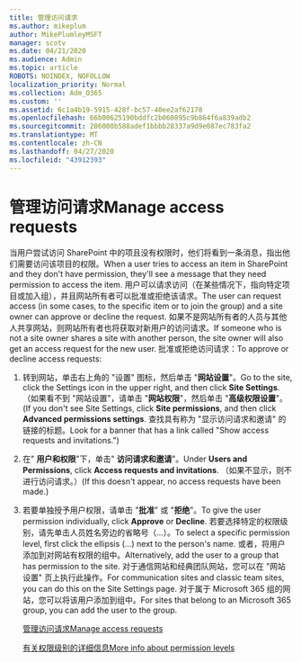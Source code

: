 ```yaml
---
title: 管理访问请求
ms.author: mikeplum
author: MikePlumleyMSFT
manager: scotv
ms.date: 04/21/2020
ms.audience: Admin
ms.topic: article
ROBOTS: NOINDEX, NOFOLLOW
localization_priority: Normal
ms.collection: Adm_O365
ms.custom: ''
ms.assetid: 6c1a4b19-5915-428f-bc57-40ee2af62178
ms.openlocfilehash: 66b00625190bddfc2b060895c9b864f6a839adb2
ms.sourcegitcommit: 286000b588adef1bbbb28337a9d9e087ec783fa2
ms.translationtype: MT
ms.contentlocale: zh-CN
ms.lasthandoff: 04/27/2020
ms.locfileid: "43912393"
---
```

# <a name="manage-access-requests"></a><span data-ttu-id="8fe80-102">管理访问请求</span><span class="sxs-lookup"><span data-stu-id="8fe80-102">Manage access requests</span></span>

<span data-ttu-id="8fe80-103">当用户尝试访问 SharePoint 中的项且没有权限时，他们将看到一条消息，指出他们需要访问该项目的权限。</span><span class="sxs-lookup"><span data-stu-id="8fe80-103">When a user tries to access an item in SharePoint and they don't have permission, they'll see a message that they need permission to access the item.</span></span> <span data-ttu-id="8fe80-104">用户可以请求访问（在某些情况下，指向特定项目或加入组），并且网站所有者可以批准或拒绝该请求。</span><span class="sxs-lookup"><span data-stu-id="8fe80-104">The user can request access (in some cases, to the specific item or to join the group) and a site owner can approve or decline the request.</span></span> <span data-ttu-id="8fe80-105">如果不是网站所有者的人员与其他人共享网站，则网站所有者也将获取对新用户的访问请求。</span><span class="sxs-lookup"><span data-stu-id="8fe80-105">If someone who is not a site owner shares a site with another person, the site owner will also get an access request for the new user.</span></span> <span data-ttu-id="8fe80-106">批准或拒绝访问请求：</span><span class="sxs-lookup"><span data-stu-id="8fe80-106">To approve or decline access requests:</span></span>
  
1. <span data-ttu-id="8fe80-107">转到网站，单击右上角的 "设置" 图标，然后单击 "**网站设置**"。</span><span class="sxs-lookup"><span data-stu-id="8fe80-107">Go to the site, click the Settings icon in the upper right, and then click **Site Settings**.</span></span> <span data-ttu-id="8fe80-108">（如果看不到 "网站设置"，请单击 "**网站权限**"，然后单击 "**高级权限设置**"。</span><span class="sxs-lookup"><span data-stu-id="8fe80-108">(If you don't see Site Settings, click **Site permissions**, and then click **Advanced permissions settings**.</span></span> <span data-ttu-id="8fe80-109">查找具有称为 "显示访问请求和邀请" 的链接的标题。</span><span class="sxs-lookup"><span data-stu-id="8fe80-109">Look for a banner that has a link called "Show access requests and invitations.")</span></span>
    
2. <span data-ttu-id="8fe80-110">在" **用户和权限**"下，单击" **访问请求和邀请**"。</span><span class="sxs-lookup"><span data-stu-id="8fe80-110">Under **Users and Permissions**, click **Access requests and invitations**.</span></span> <span data-ttu-id="8fe80-111">（如果不显示，则不进行访问请求。）</span><span class="sxs-lookup"><span data-stu-id="8fe80-111">(If this doesn't appear, no access requests have been made.)</span></span>
    
3. <span data-ttu-id="8fe80-112">若要单独授予用户权限，请单击 "**批准**" 或 "**拒绝**"。</span><span class="sxs-lookup"><span data-stu-id="8fe80-112">To give the user permission individually, click **Approve** or **Decline**.</span></span> <span data-ttu-id="8fe80-113">若要选择特定的权限级别，请先单击人员姓名旁边的省略号（...）。</span><span class="sxs-lookup"><span data-stu-id="8fe80-113">To select a specific permission level, first click the ellipsis (...) next to the person's name.</span></span> <span data-ttu-id="8fe80-114">或者，将用户添加到对网站有权限的组中。</span><span class="sxs-lookup"><span data-stu-id="8fe80-114">Alternatively, add the user to a group that has permission to the site.</span></span> <span data-ttu-id="8fe80-115">对于通信网站和经典团队网站，您可以在 "网站设置" 页上执行此操作。</span><span class="sxs-lookup"><span data-stu-id="8fe80-115">For communication sites and classic team sites, you can do this on the Site Settings page.</span></span> <span data-ttu-id="8fe80-116">对于属于 Microsoft 365 组的网站，您可以将该用户添加到组中。</span><span class="sxs-lookup"><span data-stu-id="8fe80-116">For sites that belong to an Microsoft 365 group, you can add the user to the group.</span></span>
    
    [<span data-ttu-id="8fe80-117">管理访问请求</span><span class="sxs-lookup"><span data-stu-id="8fe80-117">Manage access requests </span></span>](https://go.microsoft.com/fwlink/?linkid=2008747)
    
    [<span data-ttu-id="8fe80-118">有关权限级别的详细信息</span><span class="sxs-lookup"><span data-stu-id="8fe80-118">More info about permission levels</span></span>](https://go.microsoft.com/fwlink/?linkid=867071)
    

